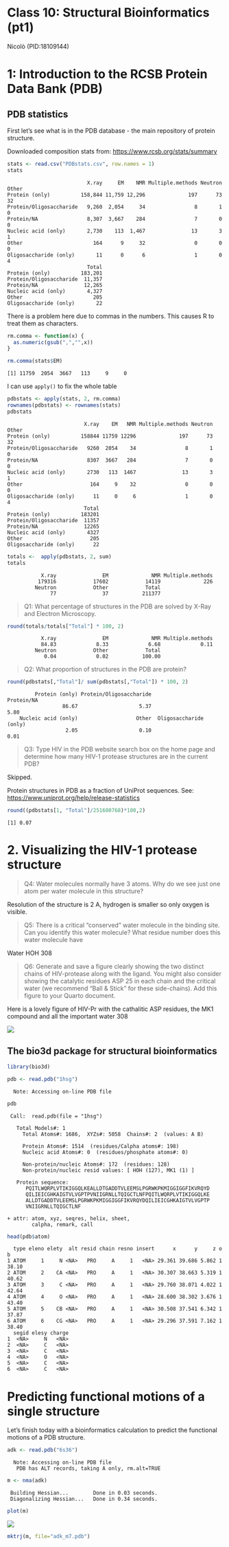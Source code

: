# Class 10: Structural Bioinformatics (pt1)
Nicolò (PID:18109144)

# 1: Introduction to the RCSB Protein Data Bank (PDB)

## PDB statistics

First let’s see what is in the PDB database - the main repository of
protein structure.

Downloaded composition stats from: https://www.rcsb.org/stats/summary

``` r
stats <- read.csv("PDBstats.csv", row.names = 1)
stats
```

                              X.ray     EM    NMR Multiple.methods Neutron Other
    Protein (only)          158,844 11,759 12,296              197      73    32
    Protein/Oligosaccharide   9,260  2,054     34                8       1     0
    Protein/NA                8,307  3,667    284                7       0     0
    Nucleic acid (only)       2,730    113  1,467               13       3     1
    Other                       164      9     32                0       0     0
    Oligosaccharide (only)       11      0      6                1       0     4
                              Total
    Protein (only)          183,201
    Protein/Oligosaccharide  11,357
    Protein/NA               12,265
    Nucleic acid (only)       4,327
    Other                       205
    Oligosaccharide (only)       22

There is a problem here due to commas in the numbers. This causes R to
treat them as characters.

``` r
rm.comma <- function(x) {
  as.numeric(gsub(",","",x))
}
```

``` r
rm.comma(stats$EM)
```

    [1] 11759  2054  3667   113     9     0

I can use `apply()` to fix the whole table

``` r
pdbstats <- apply(stats, 2, rm.comma)
rownames(pdbstats) <- rownames(stats)
pdbstats
```

                             X.ray    EM   NMR Multiple.methods Neutron Other
    Protein (only)          158844 11759 12296              197      73    32
    Protein/Oligosaccharide   9260  2054    34                8       1     0
    Protein/NA                8307  3667   284                7       0     0
    Nucleic acid (only)       2730   113  1467               13       3     1
    Other                      164     9    32                0       0     0
    Oligosaccharide (only)      11     0     6                1       0     4
                             Total
    Protein (only)          183201
    Protein/Oligosaccharide  11357
    Protein/NA               12265
    Nucleic acid (only)       4327
    Other                      205
    Oligosaccharide (only)      22

``` r
totals <-  apply(pdbstats, 2, sum)
totals
```

               X.ray               EM              NMR Multiple.methods 
              179316            17602            14119              226 
             Neutron            Other            Total 
                  77               37           211377 

> Q1: What percentage of structures in the PDB are solved by X-Ray and
> Electron Microscopy.

``` r
round(totals/totals["Total"] * 100, 2)
```

               X.ray               EM              NMR Multiple.methods 
               84.83             8.33             6.68             0.11 
             Neutron            Other            Total 
                0.04             0.02           100.00 

> Q2: What proportion of structures in the PDB are protein?

``` r
round(pdbstats[,"Total"]/ sum(pdbstats[,"Total"]) * 100, 2)
```

             Protein (only) Protein/Oligosaccharide              Protein/NA 
                      86.67                    5.37                    5.80 
        Nucleic acid (only)                   Other  Oligosaccharide (only) 
                       2.05                    0.10                    0.01 

> Q3: Type HIV in the PDB website search box on the home page and
> determine how many HIV-1 protease structures are in the current PDB?

Skipped.

Protein structures in PDB as a fraction of UniProt sequences. See:
https://www.uniprot.org/help/release-statistics

``` r
round((pdbstats[1, "Total"]/251600768)*100,2)
```

    [1] 0.07

# 2. Visualizing the HIV-1 protease structure

> Q4: Water molecules normally have 3 atoms. Why do we see just one atom
> per water molecule in this structure?

Resolution of the structure is 2 A, hydrogen is smaller so only oxygen
is visible.

> Q5: There is a critical “conserved” water molecule in the binding
> site. Can you identify this water molecule? What residue number does
> this water molecule have

Water HOH 308

> Q6: Generate and save a figure clearly showing the two distinct chains
> of HIV-protease along with the ligand. You might also consider showing
> the catalytic residues ASP 25 in each chain and the critical water (we
> recommend “Ball & Stick” for these side-chains). Add this figure to
> your Quarto document.

Here is a lovely figure of HIV-Pr with the cathalitic ASP residues, the
MK1 compound and all the important water 308

![](1HSG.png)

## The bio3d package for structural bioinformatics

``` r
library(bio3d)

pdb <- read.pdb("1hsg")
```

      Note: Accessing on-line PDB file

``` r
pdb
```


     Call:  read.pdb(file = "1hsg")

       Total Models#: 1
         Total Atoms#: 1686,  XYZs#: 5058  Chains#: 2  (values: A B)

         Protein Atoms#: 1514  (residues/Calpha atoms#: 198)
         Nucleic acid Atoms#: 0  (residues/phosphate atoms#: 0)

         Non-protein/nucleic Atoms#: 172  (residues: 128)
         Non-protein/nucleic resid values: [ HOH (127), MK1 (1) ]

       Protein sequence:
          PQITLWQRPLVTIKIGGQLKEALLDTGADDTVLEEMSLPGRWKPKMIGGIGGFIKVRQYD
          QILIEICGHKAIGTVLVGPTPVNIIGRNLLTQIGCTLNFPQITLWQRPLVTIKIGGQLKE
          ALLDTGADDTVLEEMSLPGRWKPKMIGGIGGFIKVRQYDQILIEICGHKAIGTVLVGPTP
          VNIIGRNLLTQIGCTLNF

    + attr: atom, xyz, seqres, helix, sheet,
            calpha, remark, call

``` r
head(pdb$atom)
```

      type eleno elety  alt resid chain resno insert      x      y     z o     b
    1 ATOM     1     N <NA>   PRO     A     1   <NA> 29.361 39.686 5.862 1 38.10
    2 ATOM     2    CA <NA>   PRO     A     1   <NA> 30.307 38.663 5.319 1 40.62
    3 ATOM     3     C <NA>   PRO     A     1   <NA> 29.760 38.071 4.022 1 42.64
    4 ATOM     4     O <NA>   PRO     A     1   <NA> 28.600 38.302 3.676 1 43.40
    5 ATOM     5    CB <NA>   PRO     A     1   <NA> 30.508 37.541 6.342 1 37.87
    6 ATOM     6    CG <NA>   PRO     A     1   <NA> 29.296 37.591 7.162 1 38.40
      segid elesy charge
    1  <NA>     N   <NA>
    2  <NA>     C   <NA>
    3  <NA>     C   <NA>
    4  <NA>     O   <NA>
    5  <NA>     C   <NA>
    6  <NA>     C   <NA>

# Predicting functional motions of a single structure

Let’s finish today with a bioinformatics calculation to predict the
functional motions of a PDB structure.

``` r
adk <- read.pdb("6s36")
```

      Note: Accessing on-line PDB file
       PDB has ALT records, taking A only, rm.alt=TRUE

``` r
m <- nma(adk)
```

     Building Hessian...        Done in 0.03 seconds.
     Diagonalizing Hessian...   Done in 0.34 seconds.

``` r
plot(m)
```

![](PDB_files/figure-commonmark/unnamed-chunk-12-1.png)

``` r
mktrj(m, file="adk_m7.pdb")
```
